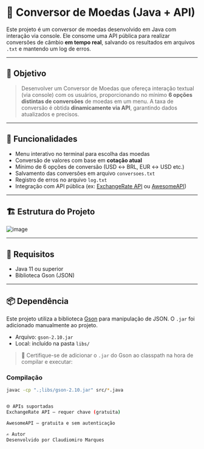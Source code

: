 # 💱 Conversor de Moedas (Java + API)

Este projeto é um conversor de moedas desenvolvido em Java com interação via console. Ele consome uma API pública para realizar conversões de câmbio **em tempo real**, salvando os resultados em arquivos `.txt` e mantendo um log de erros.

---

## 🧾 Objetivo

> Desenvolver um Conversor de Moedas que ofereça interação textual (via console) com os usuários, proporcionando no mínimo **6 opções distintas de conversões** de moedas em um menu. A taxa de conversão é obtida **dinamicamente via API**, garantindo dados atualizados e precisos.

---

## 📌 Funcionalidades

- Menu interativo no terminal para escolha das moedas
- Conversão de valores com base em **cotação atual**
- Mínimo de 6 opções de conversão (USD ↔ BRL, EUR ↔ USD etc.)
- Salvamento das conversões em arquivo `conversoes.txt`
- Registro de erros no arquivo `log.txt`
- Integração com API pública (ex: [ExchangeRate API](https://www.exchangerate-api.com/) ou [AwesomeAPI](https://docs.awesomeapi.com.br))

---

## 🏗 Estrutura do Projeto

![image](https://github.com/user-attachments/assets/56cea67f-44b0-4cc6-be2d-7d4d1f376596)



---

## 🧰 Requisitos

- Java 11 ou superior
- Biblioteca Gson (JSON)

---

## 📦 Dependência

Este projeto utiliza a biblioteca [Gson](https://github.com/google/gson) para manipulação de JSON. O `.jar` foi adicionado manualmente ao projeto.

- Arquivo: `gson-2.10.jar`  
- Local: incluído na pasta `libs/`

> 🔧 Certifique-se de adicionar o `.jar` do Gson ao classpath na hora de compilar e executar:

### Compilação

```bash
javac -cp ".;libs/gson-2.10.jar" src/*.java


🌐 APIs suportadas
ExchangeRate API – requer chave (gratuita)

AwesomeAPI – gratuita e sem autenticação

✍️ Autor
Desenvolvido por Claudiomiro Marques
